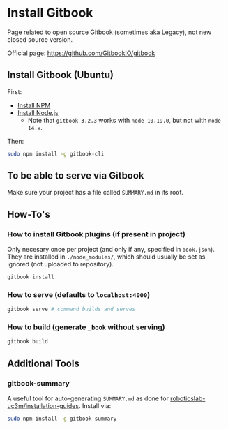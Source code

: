 # Install Gitbook

Page related to open source Gitbook (sometimes aka Legacy), not new closed source version.

Official page: <https://github.com/GitbookIO/gitbook>

## Install Gitbook (Ubuntu)

First:

- [Install NPM](install-npm.md)
- [Install Node.js](install-node.md)
  - Note that `gitbook 3.2.3` works with `node 10.19.0`, but not with `node 14.x`.

Then:

```bash
sudo npm install -g gitbook-cli
```

## To be able to serve via Gitbook

Make sure your project has a file called `SUMMARY.md` in its root.

## How-To's

### How to install Gitbook plugins (if present in project)

Only necesary once per project (and only if any, specified in `book.json`). They are installed in `./node_modules/`, which should usually be set as ignored (not uploaded to repository).

```bash
gitbook install
```

### How to serve (defaults to `localhost:4000`)

```bash
gitbook serve # command builds and serves
```

### How to build (generate `_book` without serving)

```bash
gitbook build
```

## Additional Tools

### gitbook-summary

A useful tool for auto-generating `SUMMARY.md` as done for [roboticslab-uc3m/installation-guides](https://github.com/roboticslab-uc3m/installation-guides). Install via:

```bash
sudo npm install -g gitbook-summary
```
